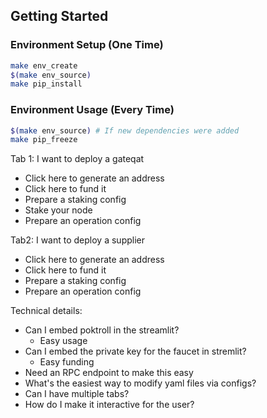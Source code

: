 ## Getting Started

### Environment Setup (One Time)

```bash
make env_create
$(make env_source)
make pip_install
```

### Environment Usage (Every Time)

```bash
$(make env_source) # If new dependencies were added
make pip_freeze
```

Tab 1: I want to deploy a gateqat

- Click here to generate an address
- Click here to fund it
- Prepare a staking config
- Stake your node
- Prepare an operation config

Tab2: I want to deploy a supplier

- Click here to generate an address
- Click here to fund it
- Prepare a staking config
- Prepare an operation config

Technical details:

- Can I embed poktroll in the streamlit?
  - Easy usage
- Can I embed the private key for the faucet in stremlit?
  - Easy funding
- Need an RPC endpoint to make this easy
- What's the easiest way to modify yaml files via configs?
- Can I have multiple tabs?
- How do I make it interactive for the user?
